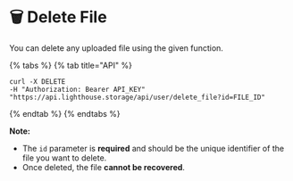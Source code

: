 # 🗑️ Delete File

You can delete any uploaded file using the given function.

{% tabs %}
{% tab title="API" %}
```
curl -X DELETE
-H "Authorization: Bearer API_KEY"
"https://api.lighthouse.storage/api/user/delete_file?id=FILE_ID"
```
{% endtab %}
{% endtabs %}

**Note:**

* The `id` parameter is **required** and should be the unique identifier of the file you want to delete.
* Once deleted, the file **cannot be recovered**.
